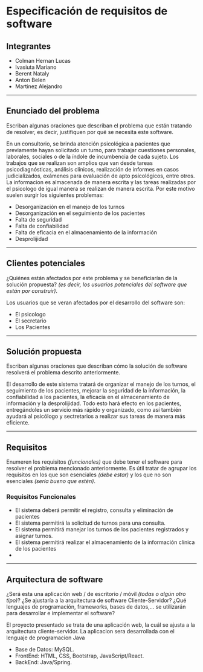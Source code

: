# Especificación de requisitos de software
## Integrantes
* Colman Hernan Lucas
* Ivasiuta Mariano
* Berent Nataly
* Anton Belen
* Martinez Alejandro

---
## **Enunciado del problema**

Escriban algunas oraciones que describan el problema que están tratando de resolver, es decir, justifiquen por qué se necesita este software.

En un consultorio, se brinda atención psicológica a pacientes que previamente hayan solicitado un turno, para trabajar cuestiones personales, laborales, sociales o de la índole de incumbencia de cada sujeto. Los trabajos que se realizan son amplios que van desde tareas psicodiagnósticas, análisis clínicos, realización de informes en casos judicializados, exámenes para evaluación de apto psicológicos, entre otros.
La informacion es almacenada de manera escrita y las tareas realizadas por el psicologo de igual manera se realizan de manera escrita. Por este motivo suelen surgir los siguientes problemas:
* Desorganización en el manejo de los turnos
* Desorganización en el seguimiento de los pacientes
* Falta de seguridad
* Falta de confiabilidad
* Falta de eficacia en el almacenamiento de la información
* Desprolijidad

---

## **Clientes potenciales**
 
¿Quiénes están afectados por este problema y se beneficiarían de la solución propuesta? *(es decir, los usuarios potenciales del software que están por construir)*.

Los usuarios que se veran afectados por el desarrollo del software son:
* El psicologo
* El secretario
* Los Pacientes
---
## **Solución propuesta**

Escriban algunas oraciones que describan cómo la solución de software resolverá el problema descrito anteriormente.

El desarrollo de este sistema tratará de organizar el manejo de los turnos, el seguimiento de los pacientes, mejorar la seguridad de la información, la confiabilidad a los pacientes, la eficacia en el almacenamiento de información y la desprolijidad. Todo esto hará efecto en los pacientes, entregándoles un servicio más rápido y organizado, como así también ayudará al psicólogo y sectretarios a realizar sus tareas de manera más eficiente.

---

## **Requisitos**

Enumeren los requisitos *(funcionales)* que debe tener el software para resolver el problema mencionado anteriormente. Es útil tratar de agrupar los requisitos en los que son esenciales *(debe estar)* y los que no son esenciales *(sería bueno que estén)*.

### Requisitos Funcionales
* El sistema deberá permitir el registro, consulta y eliminación de pacientes
* El sistema permitirá la solicitud de turnos para una consulta.
* El sistema permitirá manejar los turnos de los pacientes registrados y asignar turnos.
* El sistema permitirá realizar el almacenamiento de la información clínica de los pacientes
*

---
## **Arquitectura de software**

¿Será esta una aplicación web / de escritorio / móvil *(todas o algún otro tipo)*? ¿Se ajustaría a la arquitectura de software Cliente-Servidor? ¿Qué lenguajes de programación, frameworks, bases de datos,... se utilizarán para desarrollar e implementar el software?

El proyecto presentado se trata de una aplicación web, la cuál se ajusta a la arquitectura cliente-servidor.
La aplicacion sera desarrollada con el lenguaje de programacion Java
* Base de Datos: MySQL.
* FrontEnd: HTML, CSS, Bootstrap, JavaScript/React.
* BackEnd: Java/Spring.


